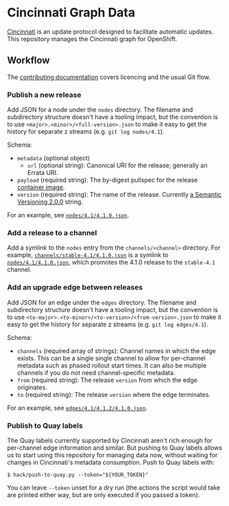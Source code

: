 # Cincinnati Graph Data

[Cincinnati][] is an update protocol designed to facilitate automatic updates.
This repository manages the Cincinnati graph for OpenShift.

## Workflow

The [contributing documentation](CONTRIBUTING.md) covers licencing and the usual Git flow.

### Publish a new release

Add JSON for a node under the `nodes` directory.
The filename and subdirectory structure doesn't have a tooling impact, but the convention is to use `<major>.<minor>/<full-version>.json` to make it easy to get the history for separate z streams (e.g. `git log nodes/4.1`).

Schema:

* `metadata` (optional object)
    * `url` (optional string): Canonical URI for the release; generally an Errata URI.
* `payload` (required string): The by-digest pullspec for the release [container image][image].
* `version` (required string): The name of the release.
    Currently [a Semantic Versioning 2.0.0][SemVer] string.

For an example, see [`nodes/4.1/4.1.0.json`](nodes/4.1/4.1.0.json).

### Add a release to a channel

Add a symlink to the `nodes` entry from the `channels/<channel>` directory.
For example, [`channels/stable-4.1/4.1.0.json`](channels/stable-4.1/4.1.0.json) is a symlink to [`nodes/4.1/4.1.0.json`](nodes/4.1/4.1.0.json), which promotes the 4.1.0 release to the `stable-4.1` channel.

### Add an upgrade edge between releases

Add JSON for an edge under the `edges` directory.
The filename and subdirectory structure doesn't have a tooling impact, but the convention is to use `<to-major>.<to-minor>/<to-version>/<from-version>.json` to make it easy to get the history for separate z streams (e.g. `git log edges/4.1`).

Schema:

* `channels` (required array of strings): Channel names in which the edge exists.
    This can be a single single channel to allow for per-channel metadata such as phased rollout start times.
    It can also be multiple channels if you do not need channel-specific metadata.
* `from` (required string): The release `version` from which the edge originates.
* `to` (required string): The release `version` where the edge terminates.

For an example, see [`edges/4.1/4.1.2/4.1.0.json`](edges/4.1/4.1.2/4.1.0.json).

### Publish to Quay labels

The Quay labels currently supported by Cincinnati aren't rich enough for per-channel edge information and similar.
But pushing to Quay labels allows us to start using this repository for managing data now, without waiting for changes in Cincinnati's metadata consumption.
Push to Quay labels with:

```console
$ hack/push-to-quay.py --token="${YOUR_TOKEN}"
```

You can leave `--token` unset for a dry run (the actions the script would take are printed either way, but are only executed if you passed a token).

[Cincinnati]: https://github.com/openshift/cincinnati/
[image]: https://kubernetes.io/docs/concepts/containers/images/
[SemVer]: https://semver.org/spec/v2.0.0.html
